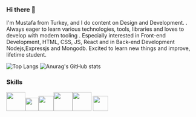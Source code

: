 ### Hi there 👋
 I'm Mustafa from Turkey, and I do content on Design and Development. . Always eager to learn various technologies, tools, libraries and loves to develop with modern tooling . Especially interested in Front-end Development, HTML, CSS, JS, React and in Back-end Development Nodejs,Expressjs and Mongodb. Excited to learn new things and improve, lifetime student.
 

  ![Top Langs](https://github-readme-stats.vercel.app/api/top-langs/?username=mmehel52)     ![Anurag's GitHub stats](https://github-readme-stats.vercel.app/api?username=mmehel52)

 
### Skills  
<img src="https://upload.wikimedia.org/wikipedia/commons/thumb/6/61/HTML5_logo_and_wordmark.svg/1200px-HTML5_logo_and_wordmark.svg.png" width="50" /><img src="https://upload.wikimedia.org/wikipedia/commons/thumb/d/d5/CSS3_logo_and_wordmark.svg/1200px-CSS3_logo_and_wordmark.svg.png" width="35" /><img src="https://www.sistemkod.com/images/blog/javascriptlogo.png" width="40" /><img src="https://i0.wp.com/www.erdiucar.com/wp-content/uploads/2019/08/sass-logo.png?fit=1024%2C768&ssl=1" width="50" /><img src="https://upload.wikimedia.org/wikipedia/commons/thumb/b/b2/Bootstrap_logo.svg/512px-Bootstrap_logo.svg.png" width="50" />
<img src="https://upload.wikimedia.org/wikipedia/commons/thumb/a/a7/React-icon.svg/2300px-React-icon.svg.png" width="40" />
